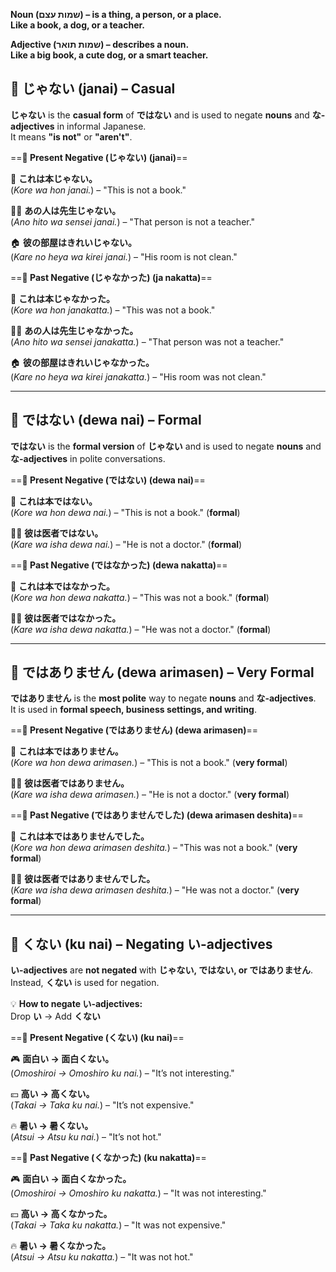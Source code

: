 
**Noun (שמות עצם) – is a thing, a person, or a place.**  
**Like a book, a dog, or a teacher.**  
  
**Adjective (שמות תואר) – describes a noun.**  
**Like a big book, a cute dog, or a smart teacher.**
## 🔹 **じゃない (janai) – Casual**

**じゃない** is the **casual form** of **ではない** and is used to negate **nouns** and **な-adjectives** in informal Japanese.  
It means **"is not"** or **"aren't"**.

==**🔹 Present Negative (じゃない) (janai)**==

📘 **これは本じゃない。**  
(_Kore wa hon janai._) – "This is not a book."

🧑‍🏫 **あの人は先生じゃない。**  
(_Ano hito wa sensei janai._) – "That person is not a teacher."

🏠 **彼の部屋はきれいじゃない。**  
(_Kare no heya wa kirei janai._) – "His room is not clean."

==**🔹 Past Negative (じゃなかった) (ja nakatta)**==

📘 **これは本じゃなかった。**  
(_Kore wa hon janakatta._) – "This was not a book."

🧑‍🏫 **あの人は先生じゃなかった。**  
(_Ano hito wa sensei janakatta._) – "That person was not a teacher."

🏠 **彼の部屋はきれいじゃなかった。**  
(_Kare no heya wa kirei janakatta._) – "His room was not clean."

---

## 🔹 **ではない (dewa nai) – Formal**

**ではない** is the **formal version** of **じゃない** and is used to negate **nouns** and **な-adjectives** in polite conversations.

==**🔹 Present Negative (ではない) (dewa nai)**==

📗 **これは本ではない。**  
(_Kore wa hon dewa nai._) – "This is not a book." (**formal**)

👨‍⚕️ **彼は医者ではない。**  
(_Kare wa isha dewa nai._) – "He is not a doctor." (**formal**)

==**🔹 Past Negative (ではなかった) (dewa nakatta)**==

📗 **これは本ではなかった。**  
(_Kore wa hon dewa nakatta._) – "This was not a book." (**formal**)

👨‍⚕️ **彼は医者ではなかった。**  
(_Kare wa isha dewa nakatta._) – "He was not a doctor." (**formal**)

---

## 🔹 **ではありません (dewa arimasen) – Very Formal**

**ではありません** is the **most polite** way to negate **nouns** and **な-adjectives**.  
It is used in **formal speech, business settings, and writing**.

==**🔹 Present Negative (ではありません) (dewa arimasen)**==

📄 **これは本ではありません。**  
(_Kore wa hon dewa arimasen._) – "This is not a book." (**very formal**)

👨‍⚕️ **彼は医者ではありません。**  
(_Kare wa isha dewa arimasen._) – "He is not a doctor." (**very formal**)

==**🔹 Past Negative (ではありませんでした) (dewa arimasen deshita)**==

📄 **これは本ではありませんでした。**  
(_Kore wa hon dewa arimasen deshita._) – "This was not a book." (**very formal**)

👨‍⚕️ **彼は医者ではありませんでした。**  
(_Kare wa isha dewa arimasen deshita._) – "He was not a doctor." (**very formal**)

---

## 🔹 **くない (ku nai) – Negating い-adjectives**

**い-adjectives** are **not negated** with **じゃない, ではない, or ではありません**.  
Instead, **くない** is used for negation.

💡 **How to negate い-adjectives:**  
Drop **い** → Add **くない**

==**🔹 Present Negative (くない) (ku nai)**==

🎮 **面白い → 面白くない。**  
(_Omoshiroi → Omoshiro ku nai._) – "It’s not interesting."

💴 **高い → 高くない。**  
(_Takai → Taka ku nai._) – "It’s not expensive."

🔥 **暑い → 暑くない。**  
(_Atsui → Atsu ku nai._) – "It’s not hot."

==**🔹 Past Negative (くなかった) (ku nakatta)**==

🎮 **面白い → 面白くなかった。**  
(_Omoshiroi → Omoshiro ku nakatta._) – "It was not interesting."

💴 **高い → 高くなかった。**  
(_Takai → Taka ku nakatta._) – "It was not expensive."

🔥 **暑い → 暑くなかった。**  
(_Atsui → Atsu ku nakatta._) – "It was not hot."